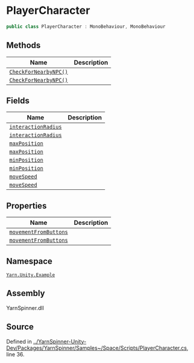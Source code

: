 # PlayerCharacter

```csharp
public class PlayerCharacter : MonoBehaviour, MonoBehaviour
```

## Methods

| Name                                      | Description |
| ----------------------------------------- | ----------- |
| [`CheckForNearbyNPC()`](broken-reference) |             |
| [`CheckForNearbyNPC()`](broken-reference) |             |

## Fields

| Name                                    | Description |
| --------------------------------------- | ----------- |
| [`interactionRadius`](broken-reference) |             |
| [`interactionRadius`](broken-reference) |             |
| [`maxPosition`](broken-reference)       |             |
| [`maxPosition`](broken-reference)       |             |
| [`minPosition`](broken-reference)       |             |
| [`minPosition`](broken-reference)       |             |
| [`moveSpeed`](broken-reference)         |             |
| [`moveSpeed`](broken-reference)         |             |

## Properties

| Name                                      | Description |
| ----------------------------------------- | ----------- |
| [`movementFromButtons`](broken-reference) |             |
| [`movementFromButtons`](broken-reference) |             |

## Namespace

[`Yarn.Unity.Example`](../)

## Assembly

YarnSpinner.dll

## Source

Defined in [../YarnSpinner-Unity-Dev/Packages/YarnSpinner/Samples\~/Space/Scripts/PlayerCharacter.cs](https://github.com/YarnSpinnerTool/YarnSpinner-Unity/blob/develop/Samples\~/Space/Scripts/PlayerCharacter.cs#L36), line 36.
